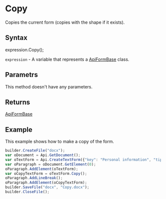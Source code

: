 # Copy

Copies the current form (copies with the shape if it exists).

## Syntax

expression.Copy();

`expression` - A variable that represents a [ApiFormBase](../ApiFormBase.md) class.

## Parametrs

This method doesn't have any parameters.

## Returns

[ApiFormBase](../ApiFormBase.md)

## Example

This example shows how to make a copy of the form.

```javascript
builder.CreateFile("docx");
var oDocument = Api.GetDocument();
var oTextForm = Api.CreateTextForm({"key": "Personal information", "tip": "Enter your first name", "required": true, "placeholder": "First name", "comb": true, "maxCharacters": 10, "cellWidth": 3, "multiLine": false, "autoFit": false});
var oParagraph = oDocument.GetElement(0);
oParagraph.AddElement(oTextForm);
var oCopyTextForm = oTextForm.Copy();
oParagraph.AddLineBreak();
oParagraph.AddElement(oCopyTextForm);
builder.SaveFile("docx", "Copy.docx");
builder.CloseFile();
```